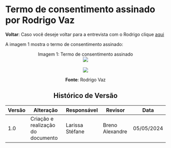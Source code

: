 # Termo de consentimento assinado por Rodrigo Vaz

**Voltar**: Caso você deseje voltar para a entrevista com o Rodrigo clique [aqui](PerfilUsuario/Estudantes/Entrevistas/Gravacao/RodrigoVaz.md)

A imagem 1 mostra o termo de consentimento assinado:

  <div align="center">
    Imagem 1: Termo de consentimento assinado
    <br>
    <img src="https://raw.githubusercontent.com/Interacao-Humano-Computador/2024.1-SIGAA/main/docs/Midia/NovasFotos/MaisTermosConsentimentos/RodrigooLIVEIRA1.jpeg">

 <div align="center">
    <br>
    <img src="https://raw.githubusercontent.com/Interacao-Humano-Computador/2024.1-SIGAA/main/docs/Midia/NovasFotos/MaisTermosConsentimentos/RodrigoOliveira2.jpeg">

**Fonte**: Rodrigo Vaz

## Histórico de Versão

| Versão | Alteração                         | Responsável     | Revisor         | Data       |
| ------ | --------------------------------- | --------------- | --------------- | ---------- |
| 1.0    | Criação e realização do documento | Larissa Stéfane | Breno Alexandre | 05/05/2024 |
